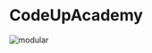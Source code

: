 # CodeUpAcademy

![modular](https://github.com/user-attachments/assets/fc2c4dc6-f6b1-406b-83ee-0e2ac56fba0b)
